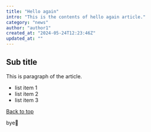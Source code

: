 ```yaml
---
title: "Hello again"
intro: "This is the contents of hello again article."
category: "news"
author: "author1"
created_at: "2024-05-24T12:23:46Z"
updated_at: ""
---
```

## Sub title

This is paragraph of the article.

- list item 1
- list item 2
- list item 3

[Back to top](http://localhost:3000/)

bye👋
